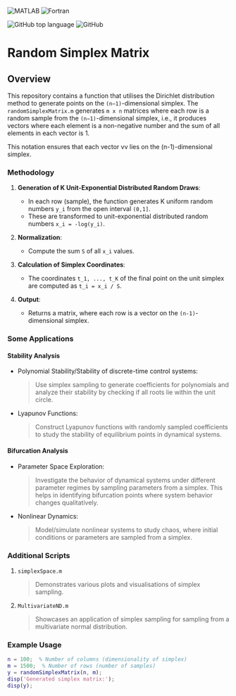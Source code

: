 ![MATLAB](https://img.shields.io/badge/MATLAB-%23D00000.svg?style=plastic&logo=mathworks&logoColor=white) ![Fortran](https://img.shields.io/badge/Fortran-%23734F96.svg?style=plastic&logo=fortran&logoColor=white)

![GitHub top language](https://img.shields.io/github/languages/top/Ramy-Badr-Ahmed/random-simplex) ![GitHub](https://img.shields.io/github/license/Ramy-Badr-Ahmed/random-simplex)

# Random Simplex Matrix

## Overview

This repository contains a function that utilises the Dirichlet distribution method to generate points on the `(n−1)`-dimensional simplex. The `randomSimplexMatrix.m` generates `m x n` matrices where each row is a random sample from the `(n−1)`-dimensional simplex, i.e., it produces vectors where each element is a non-negative number and the sum of all elements in each vector is 1.

This notation ensures that each vector vv lies on the (n-1)-dimensional simplex.

### Methodology

1. **Generation of K Unit-Exponential Distributed Random Draws**:
    - In each row (sample), the function generates K uniform random numbers `y_i` from the open interval `(0,1]`.
    - These are transformed to unit-exponential distributed random numbers `x_i = -log(y_i)`.

2. **Normalization**:
    - Compute the sum `S` of all `x_i` values.

3. **Calculation of Simplex Coordinates**:
    - The coordinates `t_1, ..., t_K` of the final point on the unit simplex are computed as `t_i = x_i / S`.

4. **Output**:
    - Returns a matrix, where each row is a vector on the `(n-1)`-dimensional simplex.


### Some Applications

#### Stability Analysis

- Polynomial Stability/Stability of discrete-time control systems: 

    > Use simplex sampling to generate coefficients for polynomials and analyze their stability by checking if all roots lie within the unit circle.

- Lyapunov Functions: 

    > Construct Lyapunov functions with randomly sampled coefficients to study the stability of equilibrium points in dynamical systems.

#### Bifurcation Analysis

- Parameter Space Exploration:

    > Investigate the behavior of dynamical systems under different parameter regimes by sampling parameters from a simplex. This helps in identifying bifurcation points where system behavior changes qualitatively.

- Nonlinear Dynamics: 

    > Model/simulate nonlinear systems to study chaos, where initial conditions or parameters are sampled from a simplex.

### Additional Scripts

1. `simplexSpace.m`

   > Demonstrates various plots and visualisations of simplex sampling.

2. `MultivariateND.m`

   > Showcases an application of simplex sampling for sampling from a multivariate normal distribution.


### Example Usage

```matlab
n = 100;  % Number of columns (dimensionality of simplex)
m = 1500;  % Number of rows (number of samples)
y = randomSimplexMatrix(n, m);
disp('Generated simplex matrix:');
disp(y);
```
